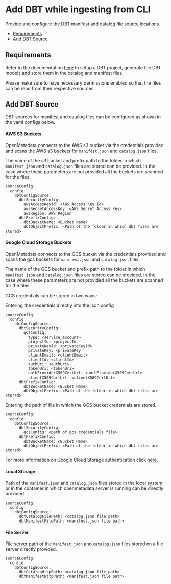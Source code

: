 # Add DBT while ingesting from CLI

Provide and configure the DBT manifest and catalog file source locations.

* [Requirements](add-dbt-while-ingesting-from-cli.md#requirements)
* [Add DBT Source](add-dbt-while-ingesting-from-cli.md#undefined)

## Requirements

Refer to the documentation [here](https://docs.getdbt.com/docs/introduction) to setup a DBT project, generate the DBT models and store them in the catalog and manifest files.

Please make sure to have necessary permissions enabled so that the files can be read from their respective sources.

## Add DBT Source

DBT sources for manifest and catalog files can be configured as shown in the yaml configs below.

#### AWS S3 Buckets

OpenMetadata connects to the AWS s3 bucket via the credentials provided and scans the AWS s3 buckets for `manifest.json` and `catalog.json` files.

The name of the s3 bucket and prefix path to the folder in which `manifest.json` and `catalog.json` files are stored can be provided. In the case where these parameters are not provided all the buckets are scanned for the files.

```
sourceConfig:
  config:
    dbtConfigSource:
      dbtSecurityConfig:
        awsAccessKeyId: <AWS Access Key Id>
        awsSecretAccessKey: <AWS Secret Access Key>
        awsRegion: AWS Region
      dbtPrefixConfig:
        dbtBucketName: <Bucket Name>
        dbtObjectPrefix: <Path of the folder in which dbt files are stored>
```

#### Google Cloud Storage Buckets

OpenMetadata connects to the GCS bucket via the credentials provided and scans the gcs buckets for `manifest.json` and `catalog.json` files.

The name of the GCS bucket and prefix path to the folder in which `manifest.json` and `catalog.json` files are stored can be provided. In the case where these parameters are not provided all the buckets are scanned for the files.

GCS credentials can be stored in two ways:

Entering the credentials directly into the json config

```
sourceConfig:
  config:
    dbtConfigSource:
      dbtSecurityConfig:
        gcsConfig:
          type: <service_account>
          projectId: <projectId
          privateKeyId: <privateKeyId>
          privateKey: <privateKey
          clientEmail: <clientEmail>
          clientId: <clientId>
          authUri: <authUri>
          tokenUri: <tokenUri>
          authProviderX509CertUrl: <authProviderX509CertUrl>
          clientX509CertUrl: <clientX509CertUrl>
      dbtPrefixConfig:
        dbtBucketName: <Bucket Name>
        dbtObjectPrefix: <Path of the folder in which dbt files are stored>
```

Entering the path of file in which the GCS bucket credentials are stored.

```
sourceConfig:
  config:
    dbtConfigSource:
      dbtSecurityConfig:
        gcsConfig: <path of gcs credentials file>
      dbtPrefixConfig:
        dbtBucketName: <Bucket Name>
        dbtObjectPrefix: <Path of the folder in which dbt files are stored>
```

For more information on Google Cloud Storage authentication click [here](https://cloud.google.com/docs/authentication/getting-started#create-service-account-console).

#### Local Storage

Path of the `manifest.json` and `catalog.json` files stored in the local system or in the container in which openmetadata server is running can be directly provided.

```
sourceConfig:
  config:
    dbtConfigSource:
      dbtCatalogFilePath: <catalog.json file path>
      dbtManifestFilePath: <manifest.json file path>
```

#### File Server

File server path of the `manifest.json` and `catalog.json` files stored on a file server directly provided.

```
sourceConfig:
  config:
    dbtConfigSource:
      dbtCatalogHttpPath: <catalog.json file path>
      dbtManifestHttpPath: <manifest.json file path>
```
